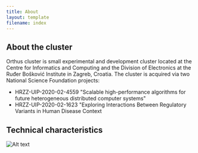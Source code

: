 ```yaml
---
title: About
layout: template
filename: index
---
```


## About the cluster 
Orthus cluster is small experimental and development cluster located at the Centre for Informatics and Computing and the Division of Electronics at the Ruđer Bošković Institute in Zagreb, Croatia.
The cluster is acquired via two National Science Foundation projects:

- HRZZ-UIP-2020-02-4559 "Scalable high-performance algorithms for future heterogeneous distributed computer systems" 
- HRZZ-UIP-2020-02-1623 "Exploring Interactions Between Regulatory Variants in Human Disease Context


## Technical characteristics


![Alt text](https://mojoblak.irb.hr/s/gifFHzfM9gwNxx9/download/HRZZ-eng.jpg)